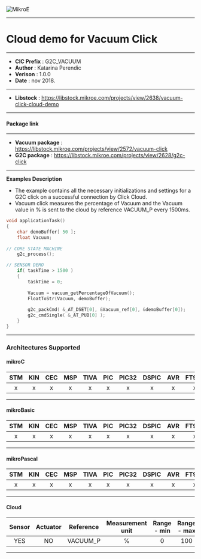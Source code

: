 ![MikroE](http://www.mikroe.com/img/designs/beta/logo_small.png)

---

# Cloud demo for Vacuum Click

---

- **CIC Prefix**  : G2C_VACUUM
- **Author**      : Katarina Perendic
- **Verison**     : 1.0.0
- **Date**        : nov 2018.

---

- **Libstock** : https://libstock.mikroe.com/projects/view/2638/vacuum-click-cloud-demo

---
#### Package link
---

- **Vacuum package**   : https://libstock.mikroe.com/projects/view/2572/vacuum-click
- **G2C package**       : https://libstock.mikroe.com/projects/view/2628/g2c-click

---

**Examples Description**

- The example contains all the necessary initializations and 
  settings for a G2C click on a successful connection by Click Cloud.
- Vacuum click measures the percentage of Vacuum and the Vacuum value in %
  is sent to the cloud by reference VACUUM_P every 1500ms.   


```.c
void applicationTask()
{
    char demoBuffer[ 50 ];
    float Vacuum;
	
// CORE STATE MACHINE
    g2c_process();

// SENSOR DEMO
    if( taskTime > 1500 )
    {
        taskTime = 0;
		
		Vacuum = vacuum_getPercentageOfVacuum();
        FloatToStr(Vacuum, demoBuffer);
		
        g2c_packCmd( &_AT_DSET[0], &Vacuum_ref[0], &demoBuffer[0]);
        g2c_cmdSingle( &_AT_PUB[0] );
    }
}
```
---
### Architectures Supported

#### mikroC

| STM | KIN | CEC | MSP | TIVA | PIC | PIC32 | DSPIC | AVR | FT90x |
|:-:|:-:|:-:|:-:|:-:|:-:|:-:|:-:|:-:|:-:|
| x | x | x | x | x | x | x | x | x | x |
---

#### mikroBasic

| STM | KIN | CEC | MSP | TIVA | PIC | PIC32 | DSPIC | AVR | FT90x |
|:-:|:-:|:-:|:-:|:-:|:-:|:-:|:-:|:-:|:-:|
| x | x | x | x | x | x | x | x | x | x |
---

#### mikroPascal

| STM | KIN | CEC | MSP | TIVA | PIC | PIC32 | DSPIC | AVR | FT90x |
|:-:|:-:|:-:|:-:|:-:|:-:|:-:|:-:|:-:|:-:|
| x | x | x | x | x | x | x | x | x | x |
---

#### Cloud

| Sensor | Actuator | Reference | Measurement unit | Range - min  | Range - max |
|:------:|:--------:|:-----:|:-----:|:------------:|:-----------:|
| YES | NO | VACUUM_P | % | 0 | 100 | 
---
